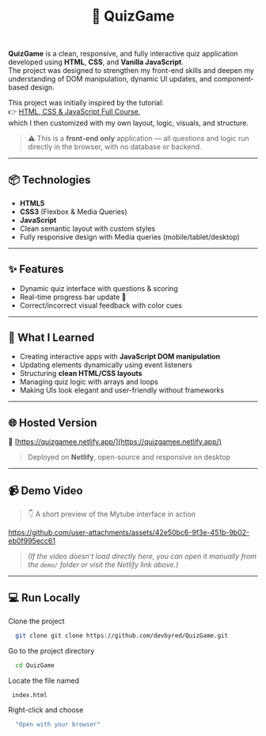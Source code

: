 <h1 align="center">🧠 QuizGame</h1>
<br>

**QuizGame** is a clean, responsive, and fully interactive quiz application developed using **HTML**, **CSS**, and **Vanilla JavaScript**.  
The project was designed to strengthen my front-end skills and deepen my understanding of DOM manipulation, dynamic UI updates, and component-based design.

This project was initially inspired by the tutorial:  
👉 [HTML, CSS & JavaScript Full Course](https://www.youtube.com/watch?v=kAiX0itnonM),  
which I then customized with my own layout, logic, visuals, and structure.

> ⚠️ This is a **front-end only** application — all questions and logic run directly in the browser, with no database or backend.


---

## 📦 Technologies

- **HTML5**
- **CSS3** (Flexbox & Media Queries)
- **JavaScript**
- Clean semantic layout with custom styles
- Fully responsive design  with Media queries (mobile/tablet/desktop)

---

## ✨ Features

- Dynamic quiz interface with questions & scoring  
- Real-time progress bar update 🎯  
- Correct/incorrect visual feedback with color cues
  
---

## 🌱 What I Learned

- Creating interactive apps with **JavaScript DOM manipulation**  
- Updating elements dynamically using event listeners  
- Structuring **clean HTML/CSS layouts**  
- Managing quiz logic with arrays and loops  
- Making UIs look elegant and user-friendly without frameworks
---


## 🌐 Hosted Version

🔗 [https://quizgamee.netlify.app/](https://quizgamee.netlify.app/)

> Deployed on **Netlify**, open-source and responsive on desktop

---

## 📹 Demo Video

> 👇 A short preview of the Mytube interface in action

https://github.com/user-attachments/assets/42e50bc6-9f3e-451b-9b02-eb0f995ecc61



> *(If the video doesn’t load directly here, you can open it manually from the `demo/` folder or visit the Netlify link above.)*

---

## 💻  Run Locally

Clone the project

```bash
  git clone git clone https://github.com/devbyred/QuizGame.git
```

Go to the project directory

```bash
  cd QuizGame
```

Locate the file named

```bash
 index.html
```

Right-click and choose

```bash
  "Open with your browser"
```




